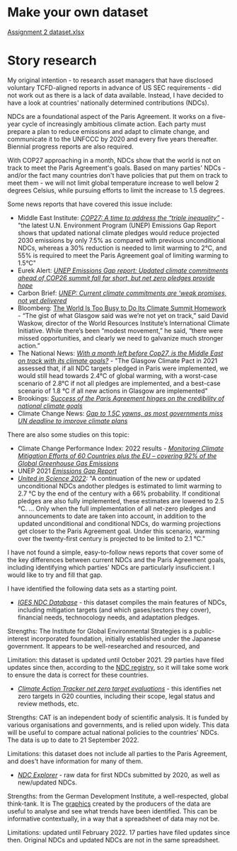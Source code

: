 # Make your own dataset

[Assignment 2 dataset.xlsx ](https://github.com/emmaricketts/datajournalism-fall22/blob/1bb09ff85fb1c130c2ff502d8cadce3928e2e667/Assignment%202%20dataset.xlsx)

# Story research

My original intention - to research asset managers that have disclosed voluntary TCFD-aligned reports in advance of US SEC requirements - did not work out as there is a lack of data available. Instead, I have decided to have a look at countries' nationally determined contributions (NDCs).

NDCs are a foundational aspect of the Paris Agreement. It works on a five-year cycle of increasingly ambitious climate action. Each party must prepare a plan to reduce emissions and adapt to climate change, and communicate it to the UNFCCC by 2020 and every five years thereafter. Biennial progress reports are also required.

With COP27 approaching in a month, NDCs show that the world is not on track to meet the Paris Agreement's goals. Based on many parties' NDCs - and/or the fact many countries don't have policies that put them on track to meet them - we will not limit global temperature increase to well below 2 degrees Celsius, while pursuing efforts to limit the increase to 1.5 degrees.

Some news reports that have covered this issue include:
- Middle East Institute: *[COP27: A time to address the “triple inequality”](https://www.mei.edu/publications/cop27-time-address-triple-inequality)* - "the latest U.N. Environment Program (UNEP) Emissions Gap Report shows that updated national climate pledges would reduce projected 2030 emissions by only 7.5% as compared with previous unconditional NDCs, whereas a 30% reduction is needed to limit warming to 2°C, and 55% is required to meet the Paris Agreement goal of limiting warming to 1.5°C"
- Eurek Alert: *[UNEP Emissions Gap report: Updated climate commitments ahead of COP26 summit fall far short, but net zero pledges provide hope](https://www.eurekalert.org/news-releases/932645)*
- Carbon Brief: *[UNEP: Current climate commitments are ‘weak promises, not yet delivered](https://www.carbonbrief.org/unep-current-climate-commitments-are-weak-promises-not-yet-delivered/)*
- Bloomberg: [The World Is Too Busy to Do Its Climate Summit Homework](https://www.bloomberg.com/news/articles/2022-09-26/what-are-national-plans-to-fight-climate-change-ahead-of-cop27) - “The gist of what Glasgow said was we’re not yet on track,” said David Waskow, director of the World Resources Institute’s International Climate Initiative. While there’s been “modest movement,” he said, “there were missed opportunities, and clearly we need to galvanize much stronger action.”
- The National News: *[With a month left before Cop27, is the Middle East on track with its climate goals?](https://www.thenationalnews.com/opinion/comment/2022/10/07/with-a-month-left-before-cop27-is-the-middle-east-on-track-with-its-climate-goals/)* - "The Glasgow Climate Pact in 2021 assessed that, if all NDC targets pledged in Paris were implemented, we would still head towards 2.4°C of global warming, with a worst-case scenario of 2.8°C if not all pledges are implemented, and a best-case scenario of 1.8 °C if all new actions in Glasgow are implemented"
- Brookings: *[Success of the Paris Agreement hinges on the credibility of national climate goals](https://www.brookings.edu/blog/planetpolicy/2022/09/30/success-of-the-paris-agreement-hinges-on-the-credibility-of-national-climate-goals/)*
- Climate Change News: *[Gap to 1.5C yawns, as most governments miss UN deadline to improve climate plans](https://www.climatechangenews.com/2022/09/26/gap-to-1-5c-yawns-as-most-governments-miss-un-deadline-to-improve-climate-plans/)*


There are also some studies on this topic:
- Climate Change Performance Index: 2022 results - *[Monitoring Climate Mitigation Efforts of 60 Countries plus the EU – covering 92% of the Global Greenhouse Gas Emissions](https://ccpi.org/wp-content/uploads/CCPI-2022-Results_2021-11-10_A4-1.pdf)*
- UNEP 2021 *[Emissions Gap Report](https://www.unep.org/resources/emissions-gap-report-2021)*
- *[United in Science 2022](https://library.wmo.int/doc_num.php?explnum_id=11308):* "A continuation of the new or updated unconditional NDCs andother pledges is estimated to limit warming to 2.7 °C by the end of the century with a 66% probability. If conditional pledges are also fully implemented, these estimates are lowered to 2.5 °C. ... Only when the full implementation of all net-zero pledges and announcements to date are taken into account, in addition to the updated unconditional and conditional NDCs, do warming projections get closer to the Paris Agreement goal. Under this scenario, warming over the twenty-first century is projected to be limited to 2.1 °C."

I have not found a simple, easy-to-follow news reports that cover some of the key differences between current NDCs and the Paris Agreement goals, including identifying which parties' NDCs are particularly insuficcient. I would like to try and fill that gap.

I have identified the following data sets as a starting point.
- *[IGES NDC Database](https://www.iges.or.jp/en/pub/iges-indc-ndc-database/en)* - this dataset compiles the main features of NDCs, including mitigation targets (and which gases/sectors they cover), financial needs, technocology needs, and adaptation pledges.

Strengths: The Institute for Global Environmental Strategies is a public-interest incorporated foundation, initially established under the Japanese government. It appears to be well-researched and resourced, and

Limitation: this dataset is updated until October 2021. 29 parties have filed updates since then, according to the [NDC registry](https://unfccc.int/NDCREG), so it will take some work to ensure the data is correct for these countries.

- *[Climate Action Tracker net zero target evaluations](https://climateactiontracker.org/global/cat-net-zero-target-evaluations/)* - this identifies net zero targets in G20 counties, including their scope, legal status and review methods, etc.

Strengths: CAT is an independent body of scientific analysis. It is funded by various organisations and governments, and is relied upon widely. This data will be useful to compare actual national policies to the countries' NDCs. The data is up to date to 21 September 2022.

Limitations: this dataset does not include all parties to the Paris Agreement, and does't have information for many of them.

- *[NDC Explorer](https://klimalog.idos-research.de/ndc/#NDCExplorer/worldMap?NewAndUpdatedNDC??income???catIncome)* - raw data for first NDCs submitted by 2020, as well as new/updated NDCs.

Strengths: from the German Development Institute, a well-respected, global think-tank. It is The [graphics](https://klimalog.idos-research.de/ndc/#NDCExplorer/worldMap?NewAndUpdatedNDC??climatechangemitigation???cat1) created by the producers of the data are useful to analyse and see what trends have been identified. This can be informative contextually, in a way that a spreadsheet of data may not be.

Limitations: updated until February 2022. 17 parties have filed updates since then. Original NDCs and updated NDCs are not in the same spreadsheet.
